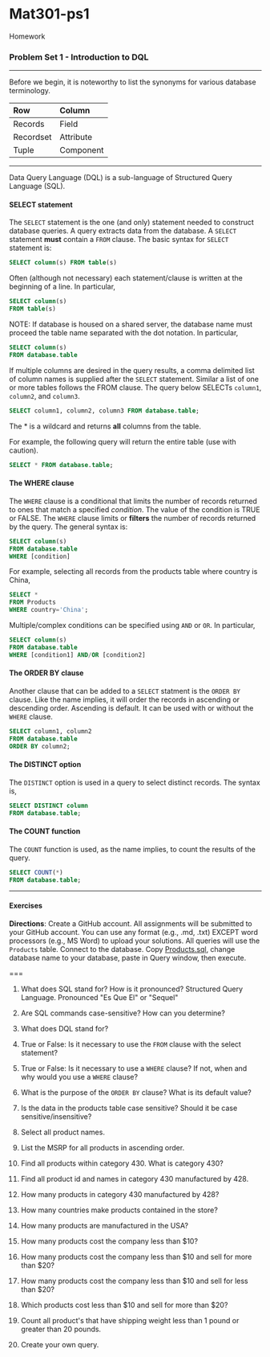 # Mat301-ps1
Homework 
### Problem Set 1 - Introduction to DQL 
---

Before we begin, it is noteworthy to list the synonyms for various database terminology.  

|Row |Column   | 
|:--- |:---- |
|Records  | Field |
| Recordset | Attribute |
|Tuple | Component  |

---

Data Query Language (DQL) is a sub-language of Structured Query Language (SQL).  

#### SELECT statement

The `SELECT` statement is the one (and only) statement needed to construct database queries.  A query extracts data from the database.  A `SELECT` statement **must** contain a `FROM` clause.  The basic syntax for `SELECT` statement is:

```SQL
SELECT column(s) FROM table(s)
```

Often (although not necessary) each statement/clause is written at the beginning of a line.  In particular, 

```SQL
SELECT column(s) 
FROM table(s)
```

NOTE: If database is housed on a shared server, the database name must proceed the table name separated with the dot notation.  In particular, 

```SQL
SELECT column(s) 
FROM database.table
```

If multiple columns are desired in the query results, a comma delimited list of column names is supplied after the `SELECT` statement. Similar a list of one or more tables follows the FROM clause.   The query below SELECTs `column1`, `column2`, and `column3`. 


```SQL
SELECT column1, column2, column3 FROM database.table;
```



The * is a wildcard and returns **all** columns from the table.  

For example, the following query will return the entire table (use with caution).

```SQL
SELECT * FROM database.table;
```


#### The WHERE clause

The `WHERE` clause is a conditional that limits the number of records returned to ones that match a specified *condition*.  The value of the condition is TRUE or FALSE.  The `WHERE` clause limits or **filters** the number of records returned by the query. The general syntax is:

```SQL
SELECT column(s)
FROM database.table
WHERE [condition]
```
For example, selecting all records from the products table where country is China, 

```SQL
SELECT *
FROM Products
WHERE country='China';
```


Multiple/complex conditions can be specified using `AND` or `OR`.  In particular,

```SQL
SELECT column(s)
FROM database.table
WHERE [condition1] AND/OR [condition2]
```


#### The ORDER BY clause

Another clause that can be added to a `SELECT` statment is the `ORDER BY` clause.  Like the name implies, it will order the records in ascending or descending order.  Ascending is default.  It can be used with or without the `WHERE` clause.  

```SQL
SELECT column1, column2
FROM database.table
ORDER BY column2;
```

#### The DISTINCT option

The `DISTINCT` option is used in a query to select distinct records.  The syntax is, 

```SQL
SELECT DISTINCT column
FROM database.table;
```



#### The COUNT function

The `COUNT` function is used, as the name implies, to count the results of the query.    

```SQL
SELECT COUNT(*)
FROM database.table;
```

---

#### Exercises

**Directions**: Create a GitHub account.  All assignments will be submitted to your GitHub account.  You can use any format (e.g., .md, .txt) EXCEPT word processors (e.g., MS Word) to upload your solutions.  All queries will use the `Products` table.  Connect to the database.  Copy [Products.sql](https://github.com/jamesquinlan/mat301/tree/master/products), change database name to your database, paste in Query window, then execute.

===

1. What does SQL stand for?  How is it pronounced?
Structured Query Language. Pronounced "Es Que El" or "Sequel" 

2. Are SQL commands case-sensitive?  How can you determine? 
3. What does DQL stand for?
4. True or False:  Is it necessary to use the `FROM` clause with the select statement? 
5. True or False:  Is it necessary to use a `WHERE` clause?  If not, when and why would you use a `WHERE` clause?
6. What is the purpose of the `ORDER BY` clause?  What is its default value?  
7. Is the data in the products table case sensitive?  Should it be case sensitive/insensitive? 
8. Select all product names.
9. List the MSRP for all products in ascending order.
10. Find all products within  category 430.  What is category 430?
11. Find all product id and names in category 430 manufactured by 428.
12. How many products in category 430 manufactured by 428?
13. How many countries make products contained in the store?
14. How many products are manufactured in the USA?
15. How many products cost the company less than $10?
16. How many products cost the company less than $10 and sell for more than $20?
17. How many products cost the company less than $10 and sell for less than $20?
18. Which products cost less than $10 and sell for more than $20?
19. Count all product's that have shipping weight less than 1 pound or greater than 20 pounds.
20. Create your own query.
